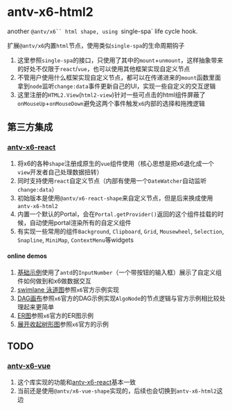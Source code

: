 # antv-x6-html2

another `@antv/x6`` html shape, using `single-spa` life cycle hook.  

扩展`@antv/x6`内置`html`节点，使用类似`single-spa`的生命周期钩子  

1. 这里参照`single-spa`的接口，只使用了其中的`mount`+`unmount`，这样抽象带来的好处不仅限于`react`/`vue`，也可以使用其他框架实现自定义节点
2. 不管用户使用什么框架实现自定义节点，都可以在传递进来的`mount`函数里面拿到`node`监听`change:data`事件更新自己的UI，实现一些自定义的交互逻辑
3. 这里注册的`HTML2.View`(`html2-view`)针对一些可点击的html组件屏蔽了`onMouseUp`+`onMouseDown`避免这两个事件触发`x6`内部的选择和拖拽逻辑

## 第三方集成

### [antv-x6-react](https://github.com/lloydzhou/antv-x6-react)
1. 将x6的各种`shape`注册成原生的`vue`组件使用（核心思想是把x6退化成一个`view`开发者自己处理数据扭转）
2. 同时支持使用`react`自定义节点（内部有使用一个`DateWatcher`自动监听`change:data`）
3. 初始版本是使用`@antv/x6-react-shape`来自定义节点，但是后来换成使用`antv-x6-html2`
4. 内置一个默认的Portal，会在`Portal.getProvider()`返回的这个组件挂载的时候，自动使用portal渲染所有的自定义组件
5. 有实现一些常用的组件`Background`, `Clipboard`, `Grid`, `Mousewheel`, `Selection`, `Snapline`, `MiniMap`, `ContextMenu`等widgets

#### online demos
1. [基础示例](https://codesandbox.io/s/antv-x6-react-demo-jjvcv0)使用了`antd`的`InputNumber`（一个带按钮的输入框）展示了自定义组件如何做到和x6做数据交互
2. [swimlane 泳道图](https://codesandbox.io/s/antv-x6-react-swimlane-uy01jp)参照`x6`官方示例实现
3. [DAG画布](https://codesandbox.io/s/antv-x6-react-dag-m8vcgb)参照`x6`官方的DAG示例实现`AlgoNode`的节点逻辑与官方示例相比较处理起来更简单
4. [ER图](https://codesandbox.io/s/antv-x6-react-er-demo-61m60o)参照`x6`官方的ER图示例
5. [展开收起树形图](https://codesandbox.io/s/antv-x6-react-expand-tree-jfrnnz)参照`x6`官方的示例


## TODO
### [antv-x6-vue](https://github.com/lloydzhou/antv-x6-vue)
1. 这个库实现的功能和[antv-x6-react](https://github.com/lloydzhou/antv-x6-react)基本一致
2. 当前还是使用`@antv/x6-vue-shape`实现的，后续也会切换到`antv-x6-html2`这边



